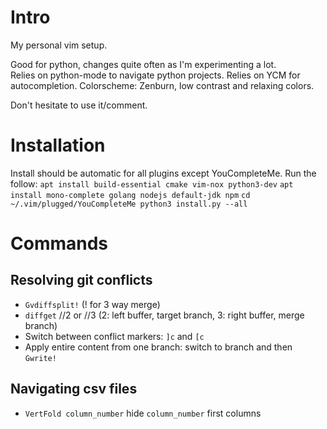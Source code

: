# Intro
My personal vim setup.  

Good for python, changes quite often as I'm experimenting a lot.   
Relies on python-mode to navigate python projects. Relies on YCM for autocompletion. Colorscheme: Zenburn, low contrast and relaxing colors.

Don't hesitate to use it/comment.

# Installation
Install should be automatic for all plugins except YouCompleteMe. Run the follow:
`apt install build-essential cmake vim-nox python3-dev`
`apt install mono-complete golang nodejs default-jdk npm`
`cd ~/.vim/plugged/YouCompleteMe
python3 install.py --all`

# Commands
## Resolving git conflicts
- `Gvdiffsplit!` (! for 3 way merge)
- `diffget` //2 or //3 (2: left buffer, target branch, 3: right buffer, merge branch)
- Switch between conflict markers: `]c` and `[c`
- Apply entire content from one branch: switch to branch and then `Gwrite!`

## Navigating csv files
- `VertFold column_number` hide `column_number` first columns
